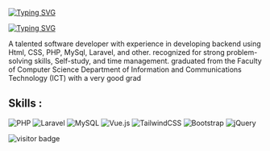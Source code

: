 <p align="center">
  
[![Typing SVG](https://readme-typing-svg.herokuapp.com?font=Fira+Code&weight=900&size=25&pause=1000&color=F78F1D&width=435&lines=Hi+%F0%9F%91%8B%2C+I'm+Mohammed+Altohami)](https://git.io/typing-svg)
</p>
<p align="center">

  [![Typing SVG](https://readme-typing-svg.herokuapp.com?font=Fira+Code&weight=200&pause=1000&color=F7F7F7&width=435&lines=Back-End+Engineer)](https://git.io/typing-svg)
  
</p>

<p>
A talented software developer with experience in developing backend using Html, CSS, PHP, MySql, Laravel, and other. recognized for strong problem-solving skills, Self-study, and time management. graduated
from the Faculty of Computer Science Department of
Information and Communications Technology (ICT)
with a very good grad
</p>

<h2>Skills :</h2>
<p align="center">

![PHP](https://img.shields.io/badge/php-%23777BB4.svg?style=for-the-badge&logo=php&logoColor=white)
![Laravel](https://img.shields.io/badge/laravel-%23FF2D20.svg?style=for-the-badge&logo=laravel&logoColor=white)
![MySQL](https://img.shields.io/badge/mysql-%2300f.svg?style=for-the-badge&logo=mysql&logoColor=white)
![Vue.js](https://img.shields.io/badge/vuejs-%2335495e.svg?style=for-the-badge&logo=vuedotjs&logoColor=%234FC08D)
![TailwindCSS](https://img.shields.io/badge/tailwindcss-%2338B2AC.svg?style=for-the-badge&logo=tailwind-css&logoColor=white)
![Bootstrap](https://img.shields.io/badge/bootstrap-%23563D7C.svg?style=for-the-badge&logo=bootstrap&logoColor=white)
![jQuery](https://img.shields.io/badge/jquery-%230769AD.svg?style=for-the-badge&logo=jquery&logoColor=white)

</p>

![visitor badge](https://visitor-badge.glitch.me/badge?page_id=jwenjian.visitor-badge)
